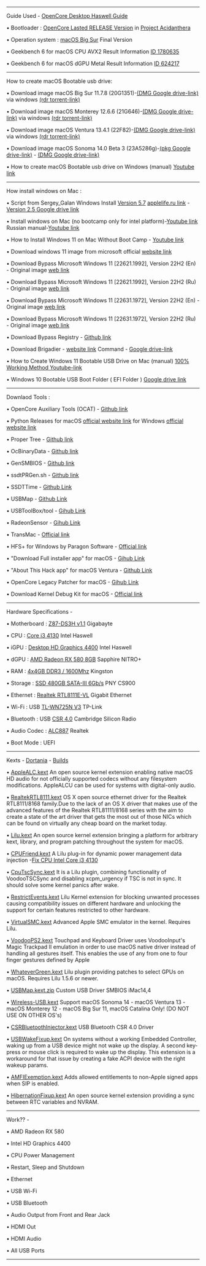 _________________________________________________________________________________________________________________________________________________

Guide Used - [OpenCore Desktop Haswell Guide](https://dortania.github.io/OpenCore-Install-Guide/config.plist/haswell.html)

• Bootloader : [OpenCore Lasted RELEASE Version](https://github.com/acidanthera/OpenCorePkg) in [Project Acidanthera](https://github.com/orgs/acidanthera/repositories)

• Operation system : [macOS Big Sur](https://www.apple.com/newsroom/2020/11/macos-big-sur-is-here/) Final Version

• Geekbench 6 for macOS CPU AVX2 Result Information [ID 1780635](https://browser.geekbench.com/v6/cpu/1780635)

• Geekbench 6 for macOS dGPU Metal Result Information [ID 624217](https://browser.geekbench.com/v6/compute/624217)

_________________________________________________________________________________________________________________________________________________


How to create macOS Bootable usb drive:

• Download image macOS Big Sur 11.7.8 (20G1351)-[(DMG Google drive-link)](https://drive.google.com/file/d/18pkPN4cUy6W3fpkW_d2kKcmxGXwja5_H/view?usp=drive_link) via windows [(rdr torrent-link)](https://rutracker.org/forum/viewtopic.php?t=5928524)

• Download image macOS Monterey 12.6.6 (21G646)-[(DMG Google drive-link)](https://drive.google.com/file/d/1pP1GRifBvcd5Not045B_SqwhKlvZY36r/view?usp=share_link) via windows [(rdr torrent-link)](https://rutracker.org/forum/viewtopic.php?t=6066530)

• Download image macOS Ventura 13.4.1 (22F82)-[(DMG Google drive-link)](https://drive.google.com/file/d/1LOVs1wuE6xW4SPHek2Jiwm1hzlo006hm/view?usp=sharing) via windows [(rdr torrent-link)](https://rutracker.org/forum/viewtopic.php?t=6223477)

• Download image macOS Sonoma 14.0 Beta 3 (23A5286g)-[(pkg Google drive-link)](https://drive.google.com/file/d/12me-6HmHc4KsN6egNGCVxjQv8V5KZFoM/view?usp=drive_link) - [(DMG Google drive-link)](https://drive.google.com/file/d/1_28RDbNshziNOqhoFqAH2mLcYk8cE2NE/view?usp=sharing)

• How to create macOS Bootable usb drive on Windows (manual) [Youtube link](https://youtu.be/AhMETX7U1EY)


_________________________________________________________________________________________________________________________________________________


How install windows on Mac :

• Script from Sergey_Galan  Windows Install [Version 5.7](https://i.applelife.ru/2021/11/493507_Windows_Install_5.7.zip) [applelife.ru link](https://applelife.ru/threads/skript-ustanovki-windows-iz-pod-macos.2942844/page-19#post-741961) - [Version 2.5 Google drive link](https://drive.google.com/file/d/1m29LIGJOVr4UV2RkyqeOZkMV6XzFKhqJ/view)

• Install windows on Mac (no bootcamp only for intel platform)-[Youtube link](https://youtu.be/3_h9yOvrAKc) Russian manual-[Youtube link](https://youtu.be/5pBLnKHz6c0)

• How to Install Windows 11 on Mac Without Boot Camp - [Youtube link](https://youtu.be/flxXlArDFCY)

• Download windows 11 image from microsoft official [website link](https://www.microsoft.com/ru-ru/software-download/windows11)

• Download Bypass Microsoft Windows 11 [22621.1992], Version 22H2 (En) - Original image  [web link](https://comss.cloud/22621.1992.230706-1158.NI_RELEASE_SVC_PROD1_CLIENTMULTI_X64FRE_EN-US_FIXED_2023_07_11.iso)

• Download Bypass Microsoft Windows 11 [22621.1992], Version 22H2 (Ru) - Original image  [web link](https://comss.cloud/22621.1992.230706-1158.NI_RELEASE_SVC_PROD1_CLIENTMULTI_X64FRE_RU-RU_FIXED_2023_07_11.iso)

• Download Bypass Microsoft Windows 11 [22631.1972], Version 22H2 (En) - Original image  [web link](https://comss.cloud/22631.1972.230619-1626.NI_RELEASE_SVC_BETAFLT_PROD1_CLIENTMULTI_X64FRE_EN-US_FIXED_2023_06_29.iso)

• Download Bypass Microsoft Windows 11 [22631.1972], Version 22H2 (Ru) - Original image  [web link](https://comss.cloud/22631.1972.230619-1626.NI_RELEASE_SVC_BETAFLT_PROD1_CLIENTMULTI_X64FRE_RU-RU_FIXED_2023_06_29.iso) 

• Download Bypass Registry - [Github link](https://github.com/haithamaouati/BW11)

• Download Brigadier - [website link](https://www.youtube.com/redirect?event=video_description&redir_token=QUFFLUhqbmV6eWdUZDdsRUZ2U1UxVFFZY29BVDYwckR5QXxBQ3Jtc0tuaXN1eVdTYXBDTlY0NDhCWUQzZ3BGYmkzUVRfaHF1Nm9aNkhPbVBweXFqTmsyMTZZUFk3RkMwZ0ZKbzB4VEFtWFNLTUQwS3F2TVVkT2tOVmRTUm1NQXNfSHNQcmhDdkw3SjBleVpQQ3ZBeTBLdnBxbw&q=https%3A%2F%2Fbit.ly%2F3aRRu0M&v=flxXlArDFCY)  Command - [Google drive-link](https://drive.google.com/file/d/1eY-CONimt4J74qrx1kUciwVyLSNMd0jX/view)

• How to Create Windows 11 Bootable USB Drive on Mac (manual) [100% Working Method Youtube-link](https://youtu.be/yfaaVDBqrvI)

• Windows 10 Bootable USB Boot Folder ( EFI Folder ) [Google drive link](https://drive.google.com/file/d/1AVWyE8RkHE_e6SomJYted2wFpeiBs9Hi/view)

_________________________________________________________________________________________________________________________________________________

Downlaod Tools :

• OpenCore Auxiliary Tools (OCAT) - [Github link](https://github.com/ic005k/OCAuxiliaryTools)

• Python Releases for macOS [official website link](https://www.python.org/downloads/macos/) for Windows [official website link](https://www.python.org/downloads/windows/)

• Proper Tree        - [Github link](https://github.com/corpnewt/ProperTree)

• OcBinaryData       - [Github link](https://github.com/acidanthera/OcBinaryData)

• GenSMBIOS          - [Github link](https://github.com/corpnewt/GenSMBIOS)

• ssdtPRGen.sh       - [Github link](https://github.com/Piker-Alpha/ssdtPRGen.sh)

• SSDTTime           - [Github Link](https://github.com/corpnewt/SSDTTime)

• USBMap             - [Github Link](https://github.com/corpnewt/USBMap)

• USBToolBox/tool    - [Gihub Link](https://github.com/USBToolBox/tool)

• RadeonSensor       - [Gihub Link](https://github.com/NootInc/RadeonSensor)

• TransMac           - [Official link](https://www.acutesystems.com/scrtm.htm)

• HFS+ for Windows by Paragon Software - [Official link](https://www.paragon-software.com/home/hfs-windows/)

• "Download Full installer app" for macOS - [Gihub Link](https://github.com/scriptingosx/DownloadFullInstaller)

• "About This Hack app" for macOS Ventura - [Github Link](https://github.com/0xCUB3/About-This-Hack)

• OpenCore Legacy Patcher for macOS - [Gihub Link](https://github.com/dortania/OpenCore-Legacy-Patcher)
 
• Download Kernel Debug Kit for macOS - [Official link](https://developer.apple.com/download/all/)
_________________________________________________________________________________________________________________________________________________

Hardware Specifications -

• Motherboard : [Z87-DS3H v1.1](https://www.gigabyte.ru/products/page/mb/ga-z87-ds3hrev_11#kf) Gigabayte 

• CPU : [Core i3 4130](https://ark.intel.com/content/www/ru/ru/ark/products/77480/intel-core-i34130-processor-3m-cache-3-40-ghz.html) Intel Haswell
 
• iGPU : [Desktop HD Graphics 4400](https://ark.intel.com/content/www/us/en/ark/products/graphics/81497/intel-hd-graphics-4400.html#@Desktop) Intel Haswell

• dGPU : [AMD Radeon RX 580 8GB](https://www.sapphiretech.com/ru-ru/consumer/nitro-rx-580-8g-g5) Sapphire NITRO+

• RAM : [4x4GB DDR3 / 1600Mhz](https://www.kingston.com/dataSheets/KVR16N11S8_4.pdf) Kingston
 
• Storage : [SSD 480GB SATA-III 6Gb/s](https://www.pny.com.tw/en/products-detail/CS900-2-point-5-SSD/) PNY CS900 
 
• Ethernet : [Realtek RTL8111E-VL](https://4ip.info/files/attachments/RTL8111E.pdf) Gigabit Ethernet
 
• Wi-Fi : USB [TL-WN725N V3](https://www.tp-link.com/us/support/download/tl-wn725n/) TP-Link 

• Bluetooth : USB [CSR 4.0](https://russian.alibaba.com/p-detail/Universal-1600104012497.html?spm=a2700.7724857.0.0.eaefdcc1UmOoT3) Cambridge Silicon Radio
 
• Audio Codec : [ALC887](http://www.chipset-ic.com/datasheet/ALC887.pdf) Realtek 
 
• Boot Mode : UEFI

_________________________________________________________________________________________________________________________________________________


Kexts - [Dortania](https://dortania.github.io) - [Builds](https://dortania.github.io/builds/) 


• [AppleALC.kext](https://github.com/acidanthera/AppleALC) An open source kernel extension enabling native macOS HD audio for not officially supported codecs without any filesystem modifications. AppleALCU can be used for systems with digital-only audio.

• [RealtekRTL8111.kext](https://github.com/Mieze/RTL8111_driver_for_OS_X/releases) OS X open source ethernet driver for the Realtek RTL8111/8168 family.Due to the lack of an OS X driver that makes use of the advanced features of the Realtek RTL81111/8168 series with the aim to create a state of the art driver that gets the most out of those NICs which can be found on virtually any cheap board on the market today.

• [Lilu.kext](https://github.com/acidanthera/Lilu) An open source kernel extension bringing a platform for arbitrary kext, library, and program patching throughout the system for macOS.

• [CPUFriend.kext](https://github.com/acidanthera/CPUFriend) A Lilu plug-in for dynamic power management data injection -[Fix CPU Intel Core i3 4130](https://github.com/So1jon/Gigabayte-Z87-DS3H-Intel-Core-i3-4130-Intel-HD-Graphics-4400/files/9784489/CPU_Fix.zip)

• [CpuTscSync.kext](https://github.com/acidanthera/CpuTscSync) It is a Lilu plugin, combining functionality of VoodooTSCSync and disabling xcpm_urgency if TSC is not in sync. It should solve some kernel panics after wake.

• [RestrictEvents.kext](https://github.com/acidanthera/RestrictEvents) Lilu Kernel extension for blocking unwanted processes causing compatibility issues on different hardware and unlocking the support for certain features restricted to other hardware.

• [VirtualSMC.kext](https://github.com/acidanthera/VirtualSMC)  Advanced Apple SMC emulator in the kernel. Requires Lilu.

• [VoodooPS2.kext](https://github.com/acidanthera/VoodooPS2) Touchpad and Keyboard Driver uses VoodooInput's Magic Trackpad II emulation in order to use macOS native driver instead of handling all gestures itself. This enables the use of any from one to four finger gestures defined by Apple

• [WhateverGreen.kext](https://github.com/acidanthera/WhateverGreen) Lilu plugin providing patches to select GPUs on macOS. Requires Lilu 1.5.6 or newer.

• [USBMap.kext.zip](https://github.com/So1jon/Gigabayte-Z87-DS3H-Intel-Core-i3-4130-Intel-HD-Graphics-4400/files/10427360/USBMap.kext.zip) Custom USB Driver SMBIOS iMac14,4

• [Wireless-USB.kext](https://github.com/chris1111/Wireless-USB-Big-Sur-Adapter) Support macOS Sonoma 14 - macOS Ventura 13 - macOS Monterey 12 - macOS Big Sur 11, macOS Catalina Only! (DO NOT USE ON OTHER OS's)

• [CSRBluetoothInjector.kext](https://github.com/So1jon/Gigabayte-Z87-DS3H-Intel-Core-i3-4130-Intel-HD-Graphics-4400/files/9784693/CSRBluetoothInjector.kext.zip) USB Bluetooth CSR 4.0 Driver

• [USBWakeFixup.kext](https://github.com/osy/USBWakeFixup) On systems without a working Embedded Controller, waking up from a USB device might not wake up the display. A second key-press or mouse click is required to wake up the display. This extension is a workaround for that issue by creating a fake ACPI device with the right wakeup params.

• [AMFIExemption.kext](https://github.com/osy/AMFIExemption) Adds allowed entitlements to non-Apple signed apps when SIP is enabled.

• [HibernationFixup.kext](https://github.com/acidanthera/HibernationFixup) An open source kernel extension providing a sync between RTC variables and NVRAM.

_________________________________________________________________________________________________________________________________________________
 

Work?? -

• AMD Radeon RX 580

• Intel HD Graphics 4400 

• CPU Power Management 

• Restart, Sleep and Shutdown 

• Ethernet 

• USB Wi-Fi 

• USB Bluetooth 

• Audio Output from Front and Rear Jack 

• HDMI Out
 
• HDMI Audio 

• All USB Ports

_________________________________________________________________________________________________________________________________________________
